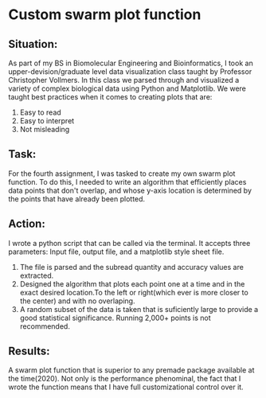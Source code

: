 # Custom swarm plot function

##  Situation: 
As part of my BS in Biomolecular Engineering and Bioinformatics, I took an upper-devision/graduate level data visualization class taught by Professor Christopher Vollmers. In this class we parsed through and visualized a variety of complex biological data using Python and Matplotlib. We were taught best practices when it comes to creating plots that are:
1. Easy to read
2. Easy to interpret
3. Not misleading

## Task:
For the fourth assignment, I was tasked to create my own swarm plot function. To do this, I needed to write an algorithm that efficiently places data points that don't overlap, and whose y-axis location is determined by the points that have already been plotted. 

## Action:
I wrote a python script that can be called via the terminal. It accepts three parameters: Input file, output file, and a matplotlib style sheet file. 
1. The file is parsed and the subread quantity and accuracy values are extracted.  
2. Designed the algorithm that plots each point one at a time and in the exact desired location.To the left or right(which ever is more closer to the center) and with no overlaping.
3. A random subset of the data is taken that is suficiently large to provide a good statistical significance. Running 2,000+ points is not recommended. 

## Results:
A swarm plot function that is superior to any premade package available at the time(2020). Not only is the performance phenominal, the fact that I wrote the function means that I have full customizational control over it. 
